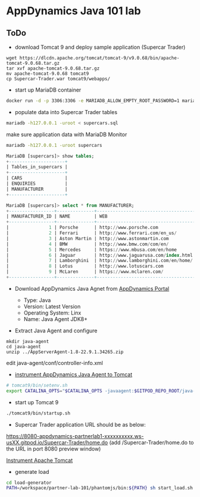 # AppDynamics Java 101 lab

## ToDo

- download Tomcat 9 and deploy sample application (Supercar Trader)

```
wget https://dlcdn.apache.org/tomcat/tomcat-9/v9.0.68/bin/apache-tomcat-9.0.68.tar.gz
tar xvf apache-tomcat-9.0.68.tar.gz
mv apache-tomcat-9.0.68 tomcat9
cp Supercar-Trader.war tomcat9/webapps/
```

- start up MariaDB container

```bash
docker run -d -p 3306:3306 -e MARIADB_ALLOW_EMPTY_ROOT_PASSWORD=1 mariadb
```

- populate data into Supercar Trader tables

```bash
mariadb -h127.0.0.1 -uroot < supercars.sql
```

make sure application data with MariaDB Monitor

```bash
mariadb -h127.0.0.1 -uroot supercars
```

```sql
MariaDB [supercars]> show tables;
+---------------------+
| Tables_in_supercars |
+---------------------+
| CARS                |
| ENQUIRIES           |
| MANUFACTURER        |
+---------------------+

MariaDB [supercars]> select * from MANUFACTURER;
+-----------------+--------------+-------------------------------------+---------------------+-----------------+-----------------+
| MANUFACTURER_ID | NAME         | WEB                                 | EMAIL               | SMLLOGO         | LRGLOGO         |
+-----------------+--------------+-------------------------------------+---------------------+-----------------+-----------------+
|               1 | Porsche      | http://www.porsche.com              | web@porsche.com     | Porsche.gif     | Porsche.png     |
|               2 | Ferrari      | http://www.ferrari.com/en_us/       | web@ferrari.com     | Ferrari.gif     | Ferrari.png     |
|               3 | Aston Martin | http://www.astonmartin.com          | web@astonmartin.com | AstonMartin.gif | AstonMartin.png |
|               4 | BMW          | http://www.bmw.com/com/en/          | web@bmw.com         | Bmw.gif         | Bmw.png         |
|               5 | Mercedes     | https://www.mbusa.com/en/home       | web@mbusa.com       | Mercedes.gif    | Mercedes.png    |
|               6 | Jaguar       | http://www.jaguarusa.com/index.html | web@jaguarusa.com   | Jaguar.gif      | Jaguar.png      |
|               7 | Lamborghini  | http://www.lamborghini.com/en/home/ | web@lamborghini.com | Lamborghini.gif | Lamborghini.png |
|               8 | Lotus        | http://www.lotuscars.com            | web@lotuscars.com   | Lotus.gif       | Lotus.png       |
|               9 | McLaren      | https://www.mclaren.com/            | web@mclaren.com     | McLaren.gif     | McLaren.png     |
+-----------------+--------------+-------------------------------------+---------------------+-----------------+-----------------+
```

- Download AppDynamics Java Agnet from [AppDynamics Portal](https://accounts.appdynamics.com/downloads)

    - Type: Java
    - Version: Latest Version
    - Operating System: Linx
    - Name: Java Agent JDK8+


- Extract Java Agent and configure

```
mkdir java-agent
cd java-agent
unzip ../AppServerAgent-1.8-22.9.1.34265.zip
```

edit java-agent/conf/controller-info.xml

- [instrument AppDynamics Java Agent to Tomcat](https://docs.appdynamics.com/appd/22.x/latest/en/application-monitoring/install-app-server-agents/java-agent/install-the-java-agent/agent-installation-by-java-framework/apache-tomcat-startup-settings#id-.ApacheTomcatStartupSettingsv22.1-InstrumentApacheTomcat)

```bash
# tomcat9/bin/setenv.sh
export CATALINA_OPTS="$CATALINA_OPTS -javaagent:$GITPOD_REPO_ROOT/java-agent/javaagent.jar"
```

- start up Tomcat 9

```bash
./tomcat9/bin/startup.sh
```

- Supercar Trader application URL should be as below:

https://8080-appdynamics-partnerlab1-xxxxxxxxxx.ws-usXX.gitpod.io/Supercar-Trader/home.do
(add /Supercar-Trader/home.do to the URL in port 8080 preview window)


[Instrument Apache Tomcat](https://docs.appdynamics.com/appd/22.x/latest/en/application-monitoring/install-app-server-agents/java-agent/install-the-java-agent/agent-installation-by-java-framework/apache-tomcat-startup-settings)

- generate load 

```bash
cd load-generator
PATH=/workspace/partner-lab-101/phantomjs/bin:${PATH} sh start_load.sh
```
